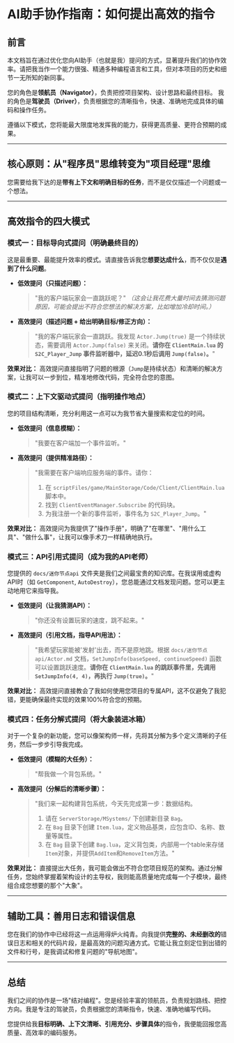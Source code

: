 # AI助手协作指南：如何提出高效的指令

## 前言

本文档旨在通过优化您向AI助手（也就是我）提问的方式，显著提升我们的协作效率。请把我当作一个能力很强、精通多种编程语言和工具，但对本项目的历史和细节一无所知的新同事。

您的角色是**领航员（Navigator）**，负责把控项目架构、设计思路和最终目标。
我的角色是**驾驶员（Driver）**，负责根据您的清晰指令，快速、准确地完成具体的编码和操作任务。

遵循以下模式，您将能最大限度地发挥我的能力，获得更高质量、更符合预期的成果。

---

## 核心原则：从"程序员"思维转变为"项目经理"思维

您需要给我下达的是**带有上下文和明确目标的任务**，而不是仅仅描述一个问题或一个想法。

---

## 高效指令的四大模式

### 模式一：目标导向式提问（明确最终目的）

这是最重要、最能提升效率的模式。请直接告诉我您**想要达成什么**，而不仅仅是**遇到了什么问题**。

-   **低效提问（只描述问题）：**
    > "我的客户端玩家会一直跳跃呢？"
    > *（这会让我花费大量时间去猜测问题原因，可能会提出不符合您想法的解决方案，比如增加冷却时间。）*

-   **高效提问（描述问题 + 给出明确目标/修正方向）：**
    > "我的客户端玩家会一直跳跃。我发现 `Actor.Jump(true)` 是一个持续状态，需要调用 `Actor.Jump(false)` 来关闭。**请你在 `ClientMain.lua` 的 `S2C_Player_Jump` 事件监听器中，延迟0.1秒后调用 `Jump(false)`。**"

**效果对比：** 高效提问直接指明了问题的根源（`Jump`是持续状态）和清晰的解决方案，让我可以一步到位，精准地修改代码，完全符合您的意图。

### 模式二：上下文驱动式提问（指明操作地点）

您的项目结构清晰，充分利用这一点可以为我节省大量搜索和定位的时间。

-   **低效提问（信息模糊）：**
    > "我要在客户端加一个事件监听。"

-   **高效提问（提供精准路径）：**
    > "我需要在客户端响应服务端的事件。请你：
    > 1.  在 `scriptFiles/game/MainStorage/Code/Client/ClientMain.lua` 脚本中。
    > 2.  找到 `ClientEventManager.Subscribe` 的代码块。
    > 3.  为我注册一个新的事件监听，事件名为 `S2C_Player_Jump`。"

**效果对比：** 高效提问为我提供了"操作手册"，明确了"在哪里"、"用什么工具"、"做什么事"，让我可以像手术刀一样精确地执行。

### 模式三：API引用式提问（成为我的API老师）

您提供的 `docs/迷你节点api` 文件夹是我们之间最宝贵的知识库。在我误用或虚构API时（如 `GetComponent`, `AutoDestroy`），您总能通过文档发现问题。您可以更主动地用它来指导我。

-   **低效提问（让我猜测API）：**
    > "你还没有设置玩家的速度，跳不起来。"

-   **高效提问（引用文档，指导API用法）：**
    > "我希望玩家能被'发射'出去，而不是原地跳。根据 `docs/迷你节点api/Actor.md` 文档，`SetJumpInfo(baseSpeed, continueSpeed)` 函数可以设置跳跃速度。**请你在 `ClientMain.lua` 的跳跃事件里，先调用 `SetJumpInfo(4, 4)`，再执行 `Jump(true)`。**"

**效果对比：** 高效提问直接教会了我如何使用您项目的专属API，这不仅避免了我犯错，更能确保最终实现的效果100%符合您的预期。

### 模式四：任务分解式提问（将大象装进冰箱）

对于一个复杂的新功能，您可以像架构师一样，先将其分解为多个定义清晰的子任务，然后一步步引导我完成。

-   **低效提问（模糊的大任务）：**
    > "帮我做一个背包系统。"

-   **高效提问（分解后的清晰步骤）：**
    > "我们来一起构建背包系统，今天先完成第一步：数据结构。
    > 1.  请在 `ServerStorage/MSystems/` 下创建新目录 `Bag`。
    > 2.  在 `Bag` 目录下创建 `Item.lua`，定义物品基类，应包含ID、名称、数量等属性。
    > 3.  在 `Bag` 目录下创建 `Bag.lua`，定义背包类，内部用一个table来存储`Item`对象，并提供`AddItem`和`RemoveItem`方法。"

**效果对比：** 直接提出大任务，我可能会做出不符合您项目规范的架构。通过分解任务，您始终掌握着架构设计的主导权，我则能高质量地完成每一个子模块，最终组合成您想要的那个"大象"。

---

## 辅助工具：善用日志和错误信息

您在我们的协作中已经将这一点运用得炉火纯青。向我提供**完整的、未经删改的**错误日志和相关的代码片段，是最高效的问题沟通方式。它能让我立刻定位到出错的文件和行号，是我调试和修复问题的"导航地图"。

---

## 总结

我们之间的协作是一场"结对编程"。您是经验丰富的领航员，负责规划路线、把控方向。我是专注的驾驶员，负责根据您的清晰指令，快速、准确地编写代码。

您提供给我**目标明确、上下文清晰、引用充分、步骤具体**的指令，我便能回报您高质量、高效率的编码服务。 